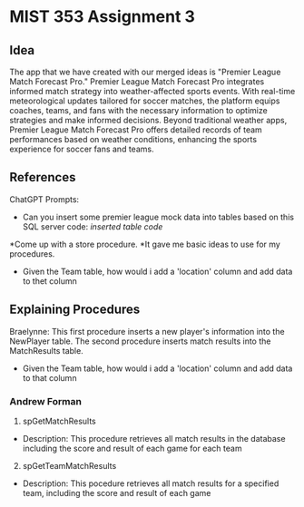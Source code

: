 # MIST 353 Assignment 3

## Idea
 The app that we have created with our merged ideas is "Premier League Match Forecast Pro." Premier League Match Forecast Pro integrates informed 
match strategy into weather-affected sports events. With real-time meteorological updates tailored for soccer matches, the platform equips 
coaches, teams, and fans with the necessary information to optimize strategies and make informed decisions. Beyond traditional weather apps, 
Premier League Match Forecast Pro offers detailed records of team performances based on weather conditions, enhancing the sports experience for 
soccer fans and teams.

## References
ChatGPT Prompts:
* Can you insert some premier league mock data into tables based on this SQL server code: *inserted table code*

*Come up with a store procedure.
*It gave me basic ideas to use for my procedures.

* Given the Team table, how would i add a 'location' column and add data to thet column



## Explaining Procedures
Braelynne: This first procedure inserts a new player's information into the NewPlayer table.
The second procedure inserts match results into the MatchResults table.

* Given the Team table, how would i add a 'location' column and add data to that column

### Andrew Forman
1. spGetMatchResults
* Description: This procedure retrieves all match results in the database including the score and result of each game for each team

2. spGetTeamMatchResults
* Description: This pocedure retrieves all match results for a specified team, including the score and result of each game

